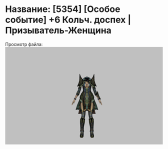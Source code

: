 # Название: [5354] [Особое событие] +6 Кольч. доспех | Призыватель-Женщина

Просмотр файла:
![p090005.png](p090005.png)